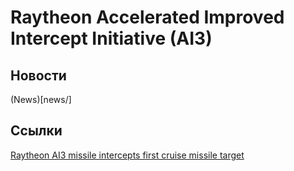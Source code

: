 # Raytheon Accelerated Improved Intercept Initiative (AI3)


## Новости

(News)[news/]

## Ссылки

[Raytheon AI3 missile intercepts first cruise missile target]([http://raytheon.mediaroom.com/index.php?s=43&item=2635)
